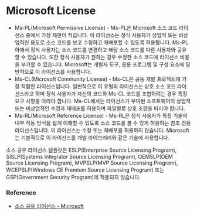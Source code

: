 # Microsoft License

* Ms-PL(Microsoft Permissive License) - Ms-PL은 Microsoft 소스 코드 라이선스 중에서 가장 제한이 적습니다. 이 라이선스는 정식 사용자가 상업적 또는 비상업적인 용도로 소스 코드를 보고 수정하고 재배포할 수 있도록 허용합니다. Ms-PL 하에서 정식 사용자는 소스 코드를 변경하고 해당 소스 코드를 다른 사용자와 공유할 수 있습니다. 또한 정식 사용자가 원하는 경우 수정한 소스 코드에 라이선스 비용을 부가할 수 있습니다. Microsoft는 개발자 도구, 응용 프로그램 및 구성 요소에 일반적으로 이 라이선스를 사용합니다.
* Ms-CL(Microsoft Community License) - Ms-CL은 공동 개발 프로젝트에 가장 적합한 라이선스입니다. 일반적으로 이 유형의 라이선스는 상호 소스 코드 라이선스라고 하며 정식 사용자가 자신의 코드와 Ms-CL 코드를 조합하려는 경우 특정 요구 사항을 따라야 합니다. Ms-CL에서는 라이선스가 부여된 소프트웨어의 상업적 또는 비상업적인 수정과 재배포를 허용하며 파일별로 상호 조항을 따라야 합니다.
* Ms-RL(Microsoft Reference License) - Ms-RL은 정식 사용자가 특정 기술의 내부 작동 방식을 쉽게 이해할 수 있도록 소스 코드를 볼 수 있게 허용하는 참조 전용 라이선스입니다. 이 라이선스는 수정 또는 재배포를 허용하지 않습니다. Microsoft는 기본적으로 이 라이선스를 개발 라이브러리와 같은 기술에 사용합니다.

소스 공유 라이선스 템플릿은 ESLP(Enterprise Source Licensing Program), SISLP(Systems Integrator Source Licensing Program), OEMSLP(OEM Source Licensing Program), MVPSLP(MVP Source Licensing Program), WCEPSLP(Windows CE Premium Source Licensing Program) 또는 GSP(Government Security Program)에 적용되지 않습니다.

### Reference

* [소스 공유 라이선스 - Microsoft](https://www.microsoft.com/korea/resources/sharedsource/licensingbasics/sharedsourcelicenses.mspx)